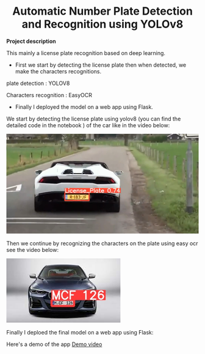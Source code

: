 <H1 align="center">Automatic Number Plate Detection and Recognition using YOLOv8</H1>

**Project description**

This mainly a license plate recognition based on deep learning.

- First we start by detecting the license plate then when detected, we make the characters recognitions.

plate detection : YOLOV8 

Characters recognition : EasyOCR

- Finally I deployed the model on a web app using Flask.


We start by detecting the license plate using yolov8 (you can find the detailed code in the notebook ) of the car like in the video below:

[![Video Preview](https://github.com/MERYX-bh/Car-plate-recognition/blob/main/preview_plate.png)](https://github.com/MERYX-bh/Car-plate-recognition/blob/main/t%C3%A9l%C3%A9chargement.mp4)

Then we continue by recognizing the characters on the plate using easy ocr see the video below:

[![Video Preview](https://github.com/MERYX-bh/Car-plate-recognition/blob/main/detection_on_image.jpg)](https://github.com/MERYX-bh/Car-plate-recognition/blob/main/ocr.mp4)

Finally I deploed the final model on a web app using Flask:

Here's a demo of the app [Demo video](https://github.com/MERYX-bh/Car-plate-recognition/blob/main/Screen_recording.mp4)


